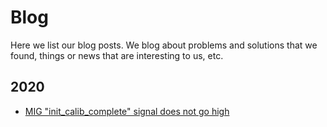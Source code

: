 # Blog

Here we list our blog posts. We blog about problems and solutions that we found,
things or news that are interesting to us, etc.

## 2020

* [MIG "init_calib_complete" signal does not go high](20/0-mig-calibration-error-xilinx.md)
